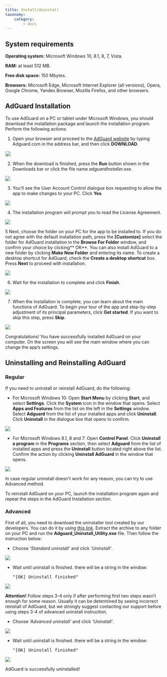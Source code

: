```yaml
---
title: Install/Uninstall
taxonomy:
    category:
        - docs
---
```


## System  requirements
**Operating system:** Microsoft Windows 10, 8.1, 8, 7, Vista.

**RAM:** at least 512 MB.

**Free disk space:** 150 Mbytes.

**Browsers:** Microsoft Edge, Microsoft Internet Explorer (all versions), Opera, Google Chrome, Yandex.Browser, Mozilla Firefox, and other browsers.

## AdGuard Installation

To use AdGuard on a PC or tablet under Microsoft Windows, you should download the installation package and launch the installation program. Perform the following actions:

1) Open your browser and proceed to the [AdGuard website](http://adguard.com) by typing Adguard.com in the address bar, and then click **DOWNLOAD**.

<img src="https://cdn.adguard.com/public/Adguard/kb/newscreenshots/En/Windows7.1/downloadscreenEn.png" style="border: 1px solid #efefef; max-width: 600px" />

2) When the download is finished, press the **Run** button shown in the Downloads bar or click the file name *adguardInstaller.exe*.

<img src="https://cdn.adguard.com/public/Adguard/kb/newscreenshots/En/Windows7.1/download2En.png" />

3) You’ll see the User Account Control dialogue box requesting to allow the app to make changes to your PC. Click **Yes**.

<img src="https://cdn.adguard.com/public/Adguard/kb/newscreenshots/En/Windows7.1/yesEn.png" />

4) The installation program will prompt you to read the License Agreement. 

<img src="https://cdn.adguard.com/public/Adguard/kb/newscreenshots/En/Windows7.1/installEn.png" />

5 Next, choose the folder on your PC for the app to be installed to. If you do not agree with the default installation path, press the **[Customize]** select the folder for AdGuard installation in the **Browse For Folder** window, and confirm your choice by clicking** OK**. You can also install AdGuard to a new folder by clicking **Make New Folder** and entering its name. To create a desktop shortcut for AdGuard, check the **Create a desktop shortcut** box. Press **Next** to proceed with installation.

<img src="https://cdn.adguard.com/public/Adguard/kb/newscreenshots/En/Windows7.1/instal2ndstageEn.png" />

6) Wait for the installation to complete and click **Finish**.

<img src="https://cdn.adguard.com/public/Adguard/kb/newscreenshots/En/Windows7.1/finishinstallEn.png" />

7) When the installation is complete, you can learn about the main functions of AdGuard. To begin your tour of the app and step-by-step adjustment of its principal parameters, click **Get started**. If you want to skip this step, press **Skip**.

<img src="https://cdn.adguard.com/public/Adguard/kb/newscreenshots/En/Windows7.1/tnxforinstallEn.png" />

Congratulations! You have successfully installed AdGuard on your computer. On the screen you will see the main window where you can change the app’s settings.

<a name="uninstall"></a>
## Uninstalling and Reinstalling AdGuard

### Regular 

If you need to uninstall or reinstall AdGuard, do the following:

* For Microsoft Windows 10: Open **Start Menu** by clicking **Start**, and select **Settings**. Click the **System** icon in the window that opens. Select **Apps and Features** from the list on the left in the **Settings** window. Select **Adguard** from the list of your installed apps and click **Uninstall**. Click **Uninstall** in the dialogue box that opens to confirm.

<img src="https://cdn.adguard.com/public/Adguard/kb/newscreenshots/En/Windows7.1/uninstEn.png" />

* For Microsoft Windows 8.1, 8 and 7: Open **Control Panel**. Click **Uninstall a program** in the **Programs** section, then select **Adguard** from the list of installed apps and press the **Uninstall** button located right above the list. Confirm the action by clicking **Uninstall AdGuard** in the window that opens.

<img src="https://cdn.adguard.com/public/Adguard/kb/newscreenshots/En/Windows7.1/uninstallw7.png" />

In case regular uninstall doesn't work for any reason, you can try to use Advanced method.

To reinstall AdGuard on your PC, launch the installation program again and repeat the steps in the AdGuard Installation section.

### Advanced
First of&nbsp;all, you need to&nbsp;download the uninstaller tool created by&nbsp;our developers. You can do&nbsp;it&nbsp;by&nbsp;using
[this link](https://cdn.adguard.com/public/Adguard/tools/Uninstall_Utility.zip"). Extract the archive to any folder on your PC and run the **Adguard_Uninstall_Utility.exe** file. Then follow the instruction below:

* Choose <em>&rsquo;Standard uninstall&rsquo;</em> and click <em>&rsquo;Uninstall&rsquo;</em>.

![](https://cdn.adguard.com/public/Adguard/Ru/Articles/howtodelete/main_menu.png)
                                 
* Wait until uninstall is&nbsp;finished. there will be&nbsp;a&nbsp;string in&nbsp;the window:
                            <pre>"[OK] Uninstall finished"</pre>
                            
![](https://cdn.adguard.com/public/Adguard/Ru/Articles/howtodelete/standard_uninstall.png)

<b>Attention!</b> Follow steps 3-4 only if after performing first two steps wasn’t enough for some reason. Usually it can be determined by seeing incorrect reinstall of AdGuard, but we strongly suggest contacting our support before using steps 3-4 of advanced uninstall instruction.

* Choose <em>&rsquo;Advanced uninstall&rsquo;</em> and click <em>&rsquo;Uninstall&rsquo;</em>.

![](https://cdn.adguard.com/public/Adguard/Ru/Articles/howtodelete/main_menu_adv.png)
                                 
* Wait until uninstall is&nbsp;finished. there will be&nbsp;a&nbsp;string in&nbsp;the window:
                            <pre>"[OK] Uninstall finished"</pre>

![](https://cdn.adguard.com/public/Adguard/Ru/Articles/howtodelete/advanced_uninstall.png)
                                 
AdGuard is successfully uninstalled!                              
